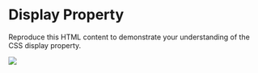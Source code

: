 # Display Property

Reproduce this HTML content to demonstrate your understanding of the CSS display property.

![](https://raw.githubusercontent.com/intro-web-dev-master/images/main/css-display-prop.png)
